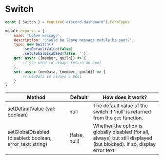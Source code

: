 # Switch <Badge type="info" text="FREE" />

```js
const { Switch } = require('discord-dashboard').FormTypes

module.exports = {
    name: 'Leave message',
    description: 'Should be leave message module be sent?',
    type: new Switch()
        .setDefaultValue(false)
        .setGlobalDisabled(false, ''),
    get: async ({member, guild}) => {
        // you need to always return an bool
    },
    set: async (newData, {member, guild}) => {
        // newData is always a bool
    }
}
```

| Method                                                    | Default       | How does it work?                                                                                                       |
|-----------------------------------------------------------|---------------|-------------------------------------------------------------------------------------------------------------------------|
| setDefaultValue (val: boolean)                            | null          | The default value of the switch if 'null' is returned from the `get` function.                                          |
| setGlobalDisabled (disabled: boolean, error_text: string) | (false, null) | Whether the option is globally disabled (for all, always) but still displayed (but blocked). If so, display error text. |
